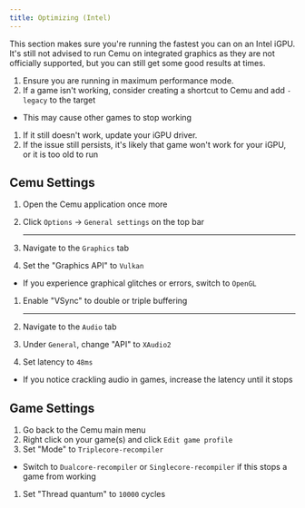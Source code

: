 ```yaml
---
title: Optimizing (Intel)
---
```


This section makes sure you're running the fastest you can on an Intel iGPU. It's still not advised to run Cemu on integrated graphics as they are not officially supported, but you can still get some good results at times.

1. Ensure you are running in maximum performance mode.
1. If a game isn't working, consider creating a shortcut to Cemu and add `-legacy` to the target
  - This may cause other games to stop working
1. If it still doesn't work, update your iGPU driver.
1. If the issue still persists, it's likely that game won't work for your iGPU, or it is too old to run

## Cemu Settings

1. Open the Cemu application once more
1. Click `Options` -> `General settings` on the top bar

    ---

3. Navigate to the `Graphics` tab
1. Set the "Graphics API" to `Vulkan`
  - If you experience graphical glitches or errors, switch to `OpenGL`
1. Enable "VSync" to double or triple buffering

    ---

7. Navigate to the `Audio` tab
1. Under `General`, change "API" to `XAudio2`
1. Set latency to `48ms`
  - If you notice crackling audio in games, increase the latency until it stops

## Game Settings

1. Go back to the Cemu main menu
1. Right click on your game(s) and click `Edit game profile`
1. Set "Mode" to `Triplecore-recompiler`
  - Switch to `Dualcore-recompiler` or `Singlecore-recompiler` if this stops a game from working
1. Set "Thread quantum" to `10000` cycles
